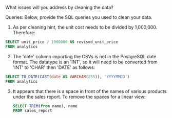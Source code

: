 What issues will you address by cleaning the data?

Queries:
Below, provide the SQL queries you used to clean your data.

1. As per cleaning hint, the unit cost needs to be divided by 1,000,000.  Therefore:

```sql
SELECT unit_price / 1000000 AS revised_unit_price
FROM analytics
```

2. The 'date' column importing the CSVs is not in the PostgreSQL date format.  The datatype is an 'INT', so it will need to be converted from 'INT' to 'CHAR' then 'DATE' as follows:

```sql
SELECT TO_DATE(CAST(date AS VARCHAR(255)), 'YYYYMMDD')
FROM analytics
```

3. It appears that there is a space in front of the names of various products under the sales report.  To remove the spaces for a linear view:

   ```sql
   SELECT TRIM(from name), name
   FROM sales_report
  ```
